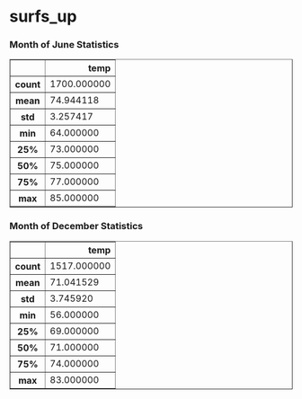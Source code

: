# surfs_up

### Month of June Statistics

<table border="1" class="dataframe">
  <thead>
    <tr style="text-align: right;">
      <th></th>
      <th>temp</th>
    </tr>
  </thead>
  <tbody>
    <tr>
      <th>count</th>
      <td>1700.000000</td>
    </tr>
    <tr>
      <th>mean</th>
      <td>74.944118</td>
    </tr>
    <tr>
      <th>std</th>
      <td>3.257417</td>
    </tr>
    <tr>
      <th>min</th>
      <td>64.000000</td>
    </tr>
    <tr>
      <th>25%</th>
      <td>73.000000</td>
    </tr>
    <tr>
      <th>50%</th>
      <td>75.000000</td>
    </tr>
    <tr>
      <th>75%</th>
      <td>77.000000</td>
    </tr>
    <tr>
      <th>max</th>
      <td>85.000000</td>
    </tr>
  </tbody>
</table>

### Month of December Statistics

<table border="1" class="dataframe">
  <thead>
    <tr style="text-align: right;">
      <th></th>
      <th>temp</th>
    </tr>
  </thead>
  <tbody>
    <tr>
      <th>count</th>
      <td>1517.000000</td>
    </tr>
    <tr>
      <th>mean</th>
      <td>71.041529</td>
    </tr>
    <tr>
      <th>std</th>
      <td>3.745920</td>
    </tr>
    <tr>
      <th>min</th>
      <td>56.000000</td>
    </tr>
    <tr>
      <th>25%</th>
      <td>69.000000</td>
    </tr>
    <tr>
      <th>50%</th>
      <td>71.000000</td>
    </tr>
    <tr>
      <th>75%</th>
      <td>74.000000</td>
    </tr>
    <tr>
      <th>max</th>
      <td>83.000000</td>
    </tr>
  </tbody>
</table>

